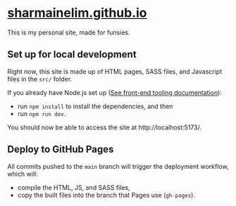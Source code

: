 # [sharmainelim.github.io](https://sharmainelim.github.io)

This is my personal site, made for funsies.

## Set up for local development

Right now, this site is made up of HTML pages, SASS files, and Javascript files
in the `src/` folder.

If you already have Node.js set up
([See front-end tooling documentation](docs/frontend-tooling.md)):

- run `npm install` to install the dependencies, and then
- run `npm run dev`.

You should now be able to access the site at http://localhost:5173/.

## Deploy to GitHub Pages

All commits pushed to the `main` branch will trigger the deployment workflow,
which will:

- compile the HTML, JS, and SASS files,
- copy the built files into the branch that Pages use (`gh-pages`).
